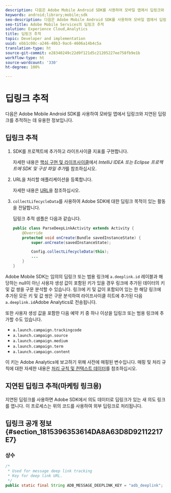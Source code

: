 ```yaml
---
description: 다음은 Adobe Mobile Android SDK를 사용하여 모바일 앱에서 딥링크와 지연된 딥링크를 추적하는 데 유용한 정보입니다.
keywords: android;library;mobile;sdk
seo-description: 다음은 Adobe Mobile Android SDK를 사용하여 모바일 앱에서 딥링크와 지연된 딥링크를 추적하는 데 유용한 정보입니다.
seo-title: Adobe Mobile Services의 딥링크 추적
solution: Experience Cloud,Analytics
title: 딥링크 추적
topic: Developer and implementation
uuid: ebb1c08c-a246-40b3-9ac6-4606a14b4c5a
translation-type: ht
source-git-commit: e28340249c22d9f121d5c21205227ee758fb9e1b
workflow-type: ht
source-wordcount: '330'
ht-degree: 100%

---
```



# 딥링크 추적

다음은 Adobe Mobile Android SDK를 사용하여 모바일 앱에서 딥링크와 지연된 딥링크를 추적하는 데 유용한 정보입니다.

## 딥링크 추적

1. SDK를 프로젝트에 추가하고 라이프사이클 지표를 구현합니다.

   자세한 내용은 [핵심 구현 및 라이프사이클](/help/android/getting-started/dev-qs.md)에서 *IntelliJ IDEA 또는 Eclipse 프로젝트에 SDK 및 구성 파일 추가*&#x200B;를 참조하십시오.

1. URL을 처리할 애플리케이션을 등록합니다.

   자세한 내용은 [URL](https://developer.android.com/training/basics/intents/filters.html)을 참조하십시오.
1. `collectLifecycleData`를 사용하여 Adobe SDK에 대한 딥링크 목적이 있는 활동을 전달합니다.

   딥링크 추적 샘플은 다음과 같습니다.

   ```java
   public class ParseDeepLinkActivity extends Activity { 
       @Override 
       protected void onCreate(Bundle savedInstanceState) { 
           super.onCreate(savedInstanceState); 
   
           Config.collectLifecycleData(this); 
           ... 
       } 
   }
   ```

Adobe Mobile SDK는 임의의 딥링크 또는 범용 링크에 `a.deeplink.id` 레이블과 해당하는 null이 아닌 사용자 생성 값이 포함된 키가 있을 경우 링크에 추가된 데이터의 키 및 값 쌍을 구문 분석할 수 있습니다. 링크에 키 및 값이 포함되어 있는 한 해당 링크에 추가된 모든 키 및 값 쌍은 구문 분석하여 라이프사이클 히트에 추가된 다음 `a.deeplink.id`Adobe Analytics로 전송됩니다.

또한 사용자 생성 값을 포함한 다음 예약 키 중 하나 이상을 딥링크 또는 범용 링크에 추가할 수도 있습니다.

* `a.launch.campaign.trackingcode`
* `a.launch.campaign.source`
* `a.launch.campaign.medium`
* `a.launch.campaign.term`
* `a.launch.campaign.content`

이 키는 Adobe Analytics에 보고하기 위해 사전에 매핑된 변수입니다. 매핑 및 처리 규칙에 대한 자세한 내용은 [처리 규칙 및 컨텍스트 데이터](https://docs.adobe.com/content/help/ko-KR/analytics/admin/admin-tools/processing-rules/processing-rules.html)를 참조하십시오.

## 지연된 딥링크 추적(마케팅 링크용)

지연된 딥링크를 사용하면 Adobe SDK에서 의도 데이터로 딥링크가 있는 새 의도 링크를 엽니다. 이 프로세스는 위의 코드를 사용하여 외부 딥링크로 처리됩니다.

## 딥링크 공개 정보 {#section_1815396353614DA8A63D8D92112217E7}

### 상수

```java
/* 
 * Used for message deep link tracking
 * Key for deep link URL. 
 */
public static final String ADB_MESSAGE_DEEPLINK_KEY = "adb_deeplink";
```

